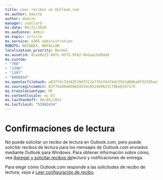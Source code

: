 ```yaml
---
title: Leer recibos en Outlook.com
ms.author: daeite
author: daeite
manager: joallard
ms.date: 04/21/2020
ms.audience: Admin
ms.topic: article
ms.service: o365-administration
ROBOTS: NOINDEX, NOFOLLOW
localization_priority: Normal
ms.assetid: 8cae0e22-0dfc-4575-9f62-041aacbd9da9
ms.custom:
- "768"
- "1396"
- "1397"
- "8000034"
ms.openlocfilehash: e83f74c7d362578dff21b7fb1f6474d13911d006a8f32f85ae30bce73bf8fd52
ms.sourcegitcommit: b5f7da89a650d2915dc652449623c78be6247175
ms.translationtype: MT
ms.contentlocale: es-ES
ms.lasthandoff: 08/05/2021
ms.locfileid: "53983434"
---
```

# <a name="read-receipts"></a>Confirmaciones de lectura

No puede solicitar un recibo de lectura en Outlook.com, pero puede solicitar recibos de lectura para los mensajes de Outlook.com enviados mediante Outlook para Windows. Para obtener información sobre cómo, vea [Agregar y solicitar recibos de](https://support.office.com/article/a34bf70a-4c2c-4461-b2a1-12e4a7a92141?wt.mc_id=Office_Outlook_com_Alchemy)lectura y notificaciones de entrega.
  
Para elegir cómo Outlook.com responde a las solicitudes de recibo de lectura, vaya a [Leer configuración de recibo](https://outlook.live.com/mail/options/mail/handling/readReceipts).
